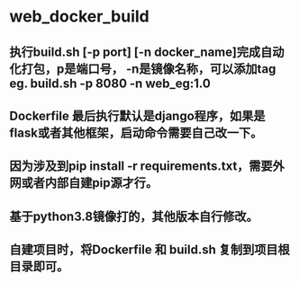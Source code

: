 # web_docker_build
## 执行build.sh [-p port] [-n docker_name]完成自动化打包，p是端口号， -n是镜像名称，可以添加tag eg. build.sh -p 8080 -n web_eg:1.0
## Dockerfile 最后执行默认是django程序，如果是flask或者其他框架，启动命令需要自己改一下。
## 因为涉及到pip install -r requirements.txt，需要外网或者内部自建pip源才行。
## 基于python3.8镜像打的，其他版本自行修改。
## 自建项目时，将Dockerfile 和 build.sh 复制到项目根目录即可。
